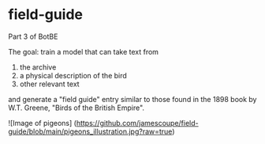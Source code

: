# field-guide
Part 3 of BotBE

The goal: train a model that can take text from 
1. the archive
2. a physical description of the bird
3. other relevant text

and generate a "field guide" entry similar to those found in the 1898 book by W.T. Greene, "Birds of the British Empire".

![Image of pigeons]
(https://github.com/jamescoupe/field-guide/blob/main/pigeons_illustration.jpg?raw=true)

